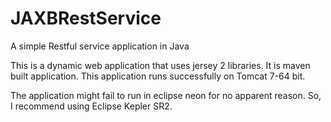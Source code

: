 # JAXBRestService
A simple Restful service application in Java

This is a dynamic web application that uses jersey 2 libraries. It is maven built application.
This application runs successfully on Tomcat 7-64 bit.

The application might fail to run in eclipse neon for no apparent reason. So, I recommend using Eclipse Kepler SR2.
